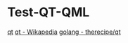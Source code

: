 # Test-QT-QML


[qt](https://github.com/therecipe/qt)
[qt - Wikapedia](https://en.wikipedia.org/wiki/Qt_(software))
[golang - therecipe/qt](https://www.qt.io/)
